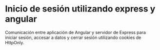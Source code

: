 # Inicio de sesión utilizando express y angular

Comunicación entre aplicación de Angular y servidor de Express para iniciar sesión, accesar a datos y cerrar sesión utilizando cookies de HttpOnly.
